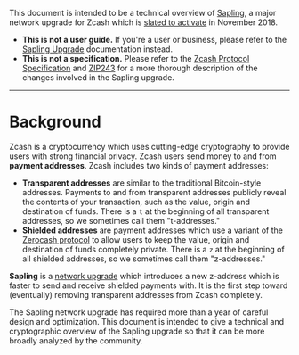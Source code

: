 This document is intended to be a technical overview of [Sapling](https://z.cash/upgrade/sapling.html), a major network upgrade for Zcash which is [slated to activate](https://z.cash/support/schedule.html) in November 2018.

* **This is not a user guide.** If you're a user or business, please refer to the [Sapling Upgrade](https://z.cash/upgrade/sapling.html) documentation instead.
* **This is not a specification.** Please refer to the [Zcash Protocol Specification](https://github.com/zcash/zips/blob/master/protocol/sapling.pdf) and [ZIP243](https://github.com/zcash/zips/blob/master/zip-0243.rst) for a more thorough description of the changes involved in the Sapling upgrade.

------------------------------------------------

# Background

Zcash is a cryptocurrency which uses cutting-edge cryptography to provide users with strong financial privacy. Zcash users send money to and from **payment addresses**. Zcash includes two kinds of payment addresses:

* **Transparent addresses** are similar to the traditional Bitcoin-style addresses. Payments to and from transparent addresses publicly reveal the contents of your transaction, such as the value, origin and destination of funds. There is a `t` at the beginning of all transparent addresses, so we sometimes call them "t-addresses."
* **Shielded addresses** are payment addresses which use a variant of the [Zerocash protocol](http://zerocash-project.org/) to allow users to keep the value, origin and destination of funds completely private. There is a `z` at the beginning of all shielded addresses, so we sometimes call them "z-addresses."

**Sapling** is a [network upgrade](background/network_upgrades.md) which introduces a new z-address which is faster to send and receive shielded payments with. It is the first step toward (eventually) removing transparent addresses from Zcash completely.

The Sapling network upgrade has required more than a year of careful design and optimization. This document is intended to give a technical and cryptographic overview of the Sapling upgrade so that it can be more broadly analyzed by the community.
